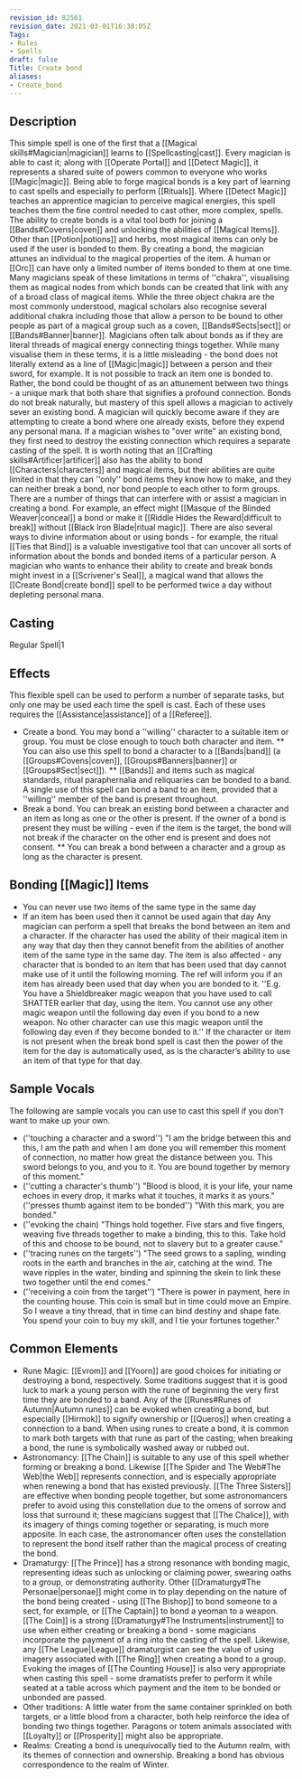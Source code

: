 ```yaml
---
revision_id: 82561
revision_date: 2021-03-01T16:38:05Z
Tags:
- Rules
- Spells
draft: false
Title: Create bond
aliases:
- Create_bond
---
```

## Description
This simple spell is one of the first that a [[Magical skills#Magician|magician]] learns to [[Spellcasting|cast]]. Every magician is able to cast it; along with [[Operate Portal]] and [[Detect Magic]], it represents a shared suite of powers common to everyone who works [[Magic|magic]]. Being able to forge magical bonds is a key part of learning to cast spells and especially to perform [[Rituals]]. Where [[Detect Magic]] teaches an apprentice magician to perceive magical energies, this spell teaches them the fine control needed to cast other, more complex, spells. 
The ability to create bonds is a vital tool both for joining a [[Bands#Covens|coven]] and unlocking the abilities of [[Magical Items]]. Other than [[Potion|potions]] and herbs, most magical items can only be used if the user is bonded to them. By creating a bond, the magician attunes an individual to the magical properties of the item. A human or [[Orc]] can have only a limited number of items bonded to them at one time. Many magicians speak of these limitations in terms of ''chakra'', visualising them as magical nodes from which bonds can be created that link with any of a broad class of magical items. While the three object chakra are the most commonly understood, magical scholars also recognise several additional chakra including those that allow a person to be bound to other people as part of a magical group such as a coven, [[Bands#Sects|sect]] or [[Bands#Banner|banner]].
Magicians often talk about bonds as if they are literal threads of magical energy connecting things together. While many visualise them in these terms, it is a little misleading - the bond does not literally extend as a line of [[Magic|magic]] between a person and their sword, for example. It is not possible to track an item one is bonded to. Rather, the bond could be thought of as an attunement between two things - a unique mark that both share that signifies a profound connection.
Bonds do not break naturally, but mastery of this spell allows a magician to actively sever an existing bond. A magician will quickly become aware if they are attempting to create a bond where one already exists, before they expend any personal mana. If a magician wishes to "over write" an existing bond, they first need to destroy the existing connection which requires a separate casting of the spell.
It is worth noting that an [[Crafting skills#Artificer|artificer]] also has the ability to bond [[Characters|characters]] and magical items, but their abilities are quite limited in that they can ''only'' bond items they know how to make, and they can neither break a bond, nor bond people to each other to form groups.
There are a number of things that can interfere with or assist a magician in creating a bond. For example, an effect might [[Masque of the Blinded Weaver|conceal]] a bond or make it [[Riddle Hides the Reward|difficult to break]] without [[Black Iron Blade|ritual magic]]. There are also several ways to divine information about or using bonds - for example, the ritual [[Ties that Bind]]  is a valuable investigative tool that can uncover all sorts of information about the bonds and bonded items of a particular person. A magician who wants to enhance their ability to create and break bonds might invest in a [[Scrivener's Seal]], a magical wand that allows the [[Create Bond|create bond]] spell to be performed twice a day without depleting personal mana.
## Casting
Regular Spell|1
## Effects
This flexible spell can be used to perform a number of separate tasks, but only one may be used each time the spell is cast. Each of these uses requires the [[Assistance|assistance]] of a [[Referee]].
* Create a bond. You may bond a ''willing'' character to a suitable item or group. You must be close enough to touch both character and item. 
** You can also use this spell to bond a character to a [[Bands|band]] (a [[Groups#Covens|coven]], [[Groups#Banners|banner]] or [[Groups#Sect|sect]]).
** [[Bands]] and items such as magical standards, ritual paraphernalia and reliquaries can be bonded to a band. A single use of this spell can bond a band to an item, provided that a ''willing'' member of the band is present throughout.
* Break a bond. You can break an existing bond between a character and an item as long as one or the other is present. If the owner of a bond is present they must be willing - even if the item is the target, the bond will not break if the character on the other end is present and does not consent.
** You can break a bond between a character and a group as long as the character is present.
## Bonding [[Magic]] Items
* You can never use two items of the same type in the same day
* If an item has been used then it cannot be used again that day
Any magician can perform a spell that breaks the bond between an item and a character. If the character has used the ability of their magical item in any way that day then they cannot benefit from the abilities of another item of the same type in the same day. The item is also affected - any character that is bonded to an item that has been used that day cannot make use of it until the following morning. The ref will inform you if an item has already been used that day when you are bonded to it.
''E.g. You have a Shieldbreaker magic weapon that you have used to call SHATTER earlier that day, using the item. You cannot use any other magic weapon until the following day even if you bond to a new weapon. No other character can use this magic weapon until the following day even if they become bonded to it.''
If the character or item is not present when the break bond spell is cast then the power of the item for the day is automatically used, as is the character’s ability to use an item of that type for that day.
## Sample Vocals
The following are sample vocals you can use to cast this spell if you don't want to make up your own.
* (''touching a character and a sword'') "I am the bridge between this and this, I am the path and when I am done you will remember this moment of connection, no matter how great the distance between you. This sword belongs to you, and you to it. You are bound together by memory of this moment."
* (''cutting a character's thumb'') "Blood is blood, it is your life, your name echoes in every drop, it marks what it touches, it marks it as yours."(''presses thumb against item to be bonded'') "With this mark, you are bonded."
* (''evoking the chain) "Things hold together. Five stars and five fingers, weaving five threads together to make a binding, this to this. Take hold of this and choose to be bound, not to slavery but to a greater cause."
* (''tracing runes on the targets'') "The seed grows to a sapling, winding roots in the earth and branches in the air, catching at the wind. The wave ripples in the water, binding and spinning the skein to link these two together until the end comes."
* (''receiving a coin from the target'') "There is power in payment, here in the counting house. This coin is small but in time could move an Empire. So I weave a tiny thread, that in time can bind destiny and shape fate. You spend your coin to buy my skill, and I tie your fortunes together."
## Common Elements
* Rune Magic: [[Evrom]] and [[Yoorn]] are good choices for initiating or destroying a bond, respectively. Some traditions suggest that it is good luck to mark a young person with the rune of beginning the very first time they are bonded to a band. Any of the [[Runes#Runes of Autumn|Autumn runes]] can be evoked when creating a bond, but especially [[Hirmok]] to signify ownership or [[Queros]] when creating a connection to a band. When using runes to create a bond, it is common to mark both targets with that rune as part of the casting; when breaking a bond, the rune is symbolically washed away or rubbed out.
* Astronomancy: [[The Chain]] is suitable to any use of this spell whether  forming or breaking a bond. Likewise [[The Spider and The Web#The Web|the Web]] represents connection, and is especially appropriate when renewing a bond that has existed previously. [[The Three Sisters]] are effective when bonding people together, but some astronomancers prefer to avoid using this constellation due to the omens of sorrow and loss that surround it; these magicians suggest that [[The Chalice]], with its imagery of things coming together or separating, is much more apposite. In each case, the astronomancer often uses the constellation to represent the bond itself rather than the magical process of creating the bond.
* Dramaturgy: [[The Prince]] has a strong resonance with bonding magic, representing ideas such as unlocking or claiming power, swearing oaths to a group, or demonstrating authority. Other [[Dramaturgy#The Personae|personae]] might come in to play depending on the nature of the bond being created - using [[The Bishop]] to bond someone to a sect, for example, or [[The Captain]] to bond a yeoman to a weapon. [[The Coin]] is a strong [[Dramaturgy#The Instruments|instrument]] to use when either creating or breaking a bond - some magicians incorporate the payment of a ring into the casting of the spell. Likewise, any [[The League|League]] dramaturgist can see the value of using imagery associated with [[The Ring]] when creating a bond to a group. Evoking the images of [[The Counting House]] is also very appropriate when casting this spell - some dramatists prefer to perform it while seated at a table across which payment and the item to be bonded or unbonded are passed.
* Other traditions: A little water from the same container sprinkled on both targets, or a little blood from a character, both help reinforce the idea of bonding two things together. Paragons or totem animals associated with [[Loyalty]] or [[Prosperity]] might also be appropriate.
* Realms: Creating a bond is unequivocally tied to the Autumn realm, with its themes of connection and ownership. Breaking a bond has obvious correspondence to the realm of Winter.